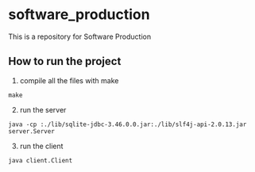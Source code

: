 # software_production
This is a repository for Software Production

## How to run the project
1. compile all the files with make
```
make
```
2. run the server
```
java -cp :./lib/sqlite-jdbc-3.46.0.0.jar:./lib/slf4j-api-2.0.13.jar server.Server
```
3. run the client
```
java client.Client
```
